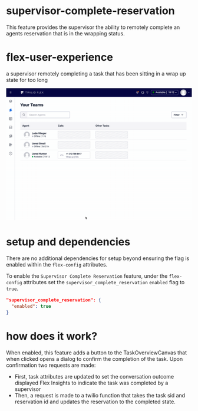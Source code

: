# supervisor-complete-reservation

This feature provides the supervisor the ability to remotely complete an agents reservation that is in the wrapping status.

# flex-user-experience

a supervisor remotely completing a task that has been sitting in a wrap up state for too long

![alt text](screenshots/complete-reservation.gif)

# setup and dependencies

There are no additional dependencies for setup beyond ensuring the flag is enabled within the `flex-config` attributes.

To enable the `Supervisor Complete Reservation` feature, under the `flex-config` attributes set the `supervisor_complete_reservation` `enabled` flag to `true`.

```json
"supervisor_complete_reservation": {
  "enabled": true
}
```

# how does it work?

When enabled, this feature adds a button to the TaskOverviewCanvas that when clicked opens a dialog to confirm the completion of the task. Upon confirmation two requests are made:
- First, task attributes are updated to set the conversation outcome displayed Flex Insights to indicate the task was completed by a supervisor
- Then, a request is made to a twilio function that takes the task sid and reservation id and updates the reservation to the completed state.
